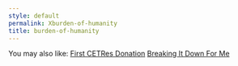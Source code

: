 ```yaml
---
style: default
permalink: Xburden-of-humanity
title: burden-of-humanity
---
```

You may also like:
[First CETRes Donation](http://scp-wiki.net/1st-cetres-donation)
[Breaking It Down For Me](http://scp-wiki.net/breaking-it-down-to-me)